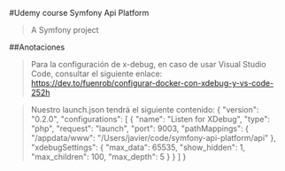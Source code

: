 #Udemy course Symfony Api Platform

>A Symfony project

##Anotaciones
>Para la configuración de x-debug, en caso de usar Visual Studio Code, consultar el siguiente enlace: https://dev.to/fuenrob/configurar-docker-con-xdebug-y-vs-code-252h

>Nuestro launch.json tendrá el siguiente contenido:
{
    "version": "0.2.0",
    "configurations": [
        {
            "name": "Listen for XDebug",
            "type": "php",
            "request": "launch",
            "port": 9003,
            "pathMappings": {
                "/appdata/www": "/Users/javier/code/symfony-api-platform/api"
            },
            "xdebugSettings": {
                "max_data": 65535,
                "show_hidden": 1,
                "max_children": 100,
                "max_depth": 5
            }
        }
    ]
}